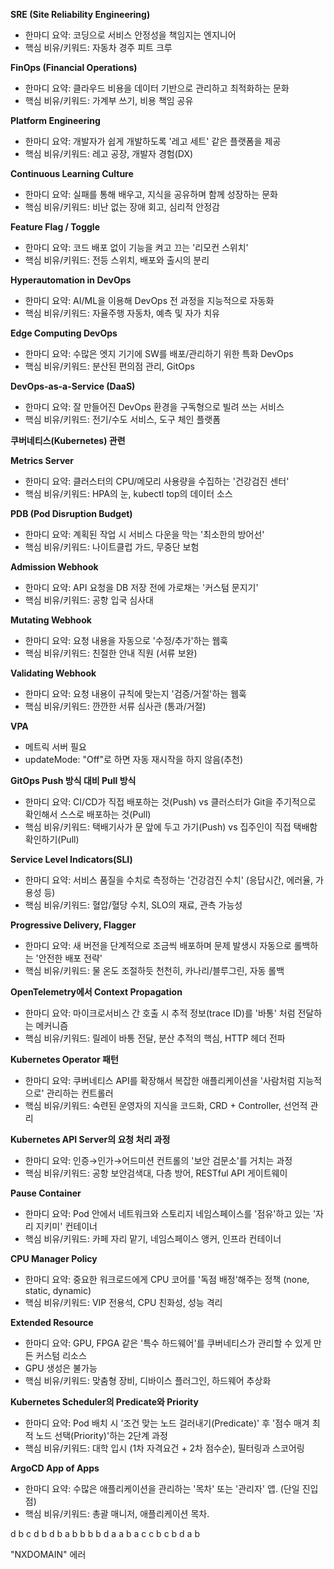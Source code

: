 
**SRE (Site Reliability Engineering)**

- 한마디 요약: 코딩으로 서비스 안정성을 책임지는 엔지니어
- 핵심 비유/키워드: 자동차 경주 피트 크루

**FinOps (Financial Operations)**

- 한마디 요약: 클라우드 비용을 데이터 기반으로 관리하고 최적화하는 문화
- 핵심 비유/키워드: 가계부 쓰기, 비용 책임 공유

**Platform Engineering**

- 한마디 요약: 개발자가 쉽게 개발하도록 '레고 세트' 같은 플랫폼을 제공
- 핵심 비유/키워드: 레고 공장, 개발자 경험(DX)

**Continuous Learning Culture**

- 한마디 요약: 실패를 통해 배우고, 지식을 공유하며 함께 성장하는 문화
- 핵심 비유/키워드: 비난 없는 장애 회고, 심리적 안정감

**Feature Flag / Toggle**

- 한마디 요약: 코드 배포 없이 기능을 켜고 끄는 '리모컨 스위치'
- 핵심 비유/키워드: 전등 스위치, 배포와 출시의 분리

**Hyperautomation in DevOps**

- 한마디 요약: AI/ML을 이용해 DevOps 전 과정을 지능적으로 자동화
- 핵심 비유/키워드: 자율주행 자동차, 예측 및 자가 치유

**Edge Computing DevOps**

- 한마디 요약: 수많은 엣지 기기에 SW를 배포/관리하기 위한 특화 DevOps
- 핵심 비유/키워드: 분산된 편의점 관리, GitOps

**DevOps-as-a-Service (DaaS)**

- 한마디 요약: 잘 만들어진 DevOps 환경을 구독형으로 빌려 쓰는 서비스
- 핵심 비유/키워드: 전기/수도 서비스, 도구 체인 플랫폼

**쿠버네티스(Kubernetes) 관련**

**Metrics Server**

- 한마디 요약: 클러스터의 CPU/메모리 사용량을 수집하는 '건강검진 센터'
- 핵심 비유/키워드: HPA의 눈, kubectl top의 데이터 소스

**PDB (Pod Disruption Budget)**

- 한마디 요약: 계획된 작업 시 서비스 다운을 막는 '최소한의 방어선'
- 핵심 비유/키워드: 나이트클럽 가드, 무중단 보험

**Admission Webhook**

- 한마디 요약: API 요청을 DB 저장 전에 가로채는 '커스텀 문지기'
- 핵심 비유/키워드: 공항 입국 심사대

**Mutating Webhook**

- 한마디 요약: 요청 내용을 자동으로 '수정/추가'하는 웹훅
- 핵심 비유/키워드: 친절한 안내 직원 (서류 보완)

**Validating Webhook**

- 한마디 요약: 요청 내용이 규칙에 맞는지 '검증/거절'하는 웹훅
- 핵심 비유/키워드: 깐깐한 서류 심사관 (통과/거절)

**VPA**

- 메트릭 서버 필요
- updateMode: "Off"로 하면 자동 재시작을 하지 않음(추천)

**GitOps Push 방식 대비 Pull 방식**

- 한마디 요약: CI/CD가 직접 배포하는 것(Push) vs 클러스터가 Git을 주기적으로 확인해서 스스로 배포하는 것(Pull)
- 핵심 비유/키워드: 택배기사가 문 앞에 두고 가기(Push) vs 집주인이 직접 택배함 확인하기(Pull)

**Service Level Indicators(SLI)**

- 한마디 요약: 서비스 품질을 수치로 측정하는 '건강검진 수치' (응답시간, 에러율, 가용성 등)
- 핵심 비유/키워드: 혈압/혈당 수치, SLO의 재료, 관측 가능성

**Progressive Delivery, Flagger**

- 한마디 요약: 새 버전을 단계적으로 조금씩 배포하며 문제 발생시 자동으로 롤백하는 '안전한 배포 전략'
- 핵심 비유/키워드: 물 온도 조절하듯 천천히, 카나리/블루그린, 자동 롤백

**OpenTelemetry에서 Context Propagation**

- 한마디 요약: 마이크로서비스 간 호출 시 추적 정보(trace ID)를 '바통' 처럼 전달하는 메커니즘
- 핵심 비유/키워드: 릴레이 바통 전달, 분산 추적의 핵심, HTTP 헤더 전파

**Kubernetes Operator 패턴**

- 한마디 요약: 쿠버네티스 API를 확장해서 복잡한 애플리케이션을 '사람처럼 지능적으로' 관리하는 컨트롤러
- 핵심 비유/키워드: 숙련된 운영자의 지식을 코드화, CRD + Controller, 선언적 관리

**Kubernetes API Server의 요청 처리 과정**

- 한마디 요약: 인증→인가→어드미션 컨트롤의 '보안 검문소'를 거치는 과정
- 핵심 비유/키워드: 공항 보안검색대, 다층 방어, RESTful API 게이트웨이

**Pause Container**

- 한마디 요약: Pod 안에서 네트워크와 스토리지 네임스페이스를 '점유'하고 있는 '자리 지키미' 컨테이너
- 핵심 비유/키워드: 카페 자리 맡기, 네임스페이스 앵커, 인프라 컨테이너

**CPU Manager Policy**

- 한마디 요약: 중요한 워크로드에게 CPU 코어를 '독점 배정'해주는 정책 (none, static, dynamic)
- 핵심 비유/키워드: VIP 전용석, CPU 친화성, 성능 격리

**Extended Resource**

- 한마디 요약: GPU, FPGA 같은 '특수 하드웨어'를 쿠버네티스가 관리할 수 있게 만든 커스텀 리소스
- GPU 생성은 불가능
- 핵심 비유/키워드: 맞춤형 장비, 디바이스 플러그인, 하드웨어 추상화

**Kubernetes Scheduler의 Predicate와 Priority**

- 한마디 요약: Pod 배치 시 '조건 맞는 노드 걸러내기(Predicate)' 후 '점수 매겨 최적 노드 선택(Priority)'하는 2단계 과정
- 핵심 비유/키워드: 대학 입시 (1차 자격요건 + 2차 점수순), 필터링과 스코어링

**ArgoCD App of Apps**

- 한마디 요약: 수많은 애플리케이션을 관리하는 '목차' 또는 '관리자' 앱. (단일 진입점)
- 핵심 비유/키워드: 총괄 매니저, 애플리케이션 목차.





d
b
c
d
b
d
b
a
b
b
b
b
d
a
a
b
a
c
c
b
c
b
d
a
b



"NXDOMAIN" 에러